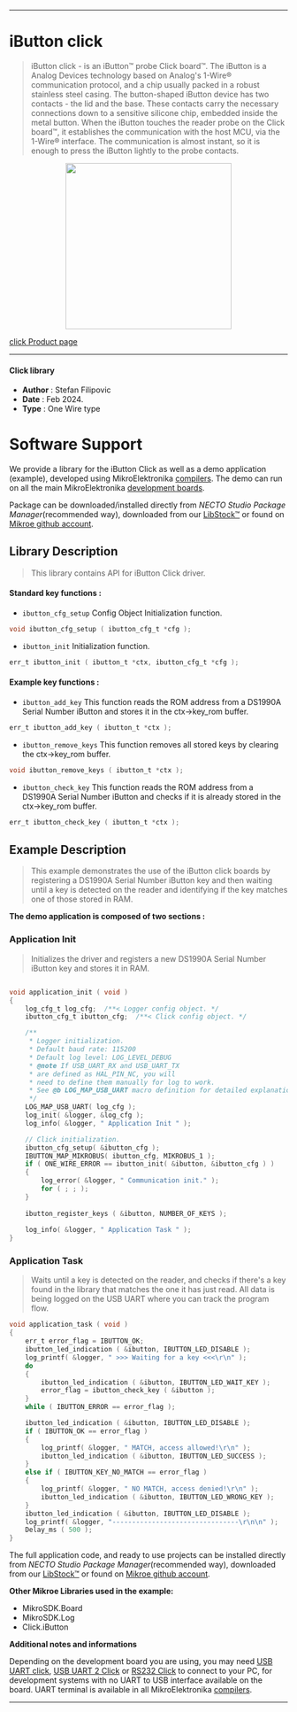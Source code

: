 
---
# iButton click

> iButton click - is an iButton™ probe Click board™. The iButton is a Analog Devices technology based on Analog's 1-Wire® communication protocol, and a chip usually packed in a robust stainless steel casing. The button-shaped iButton device has two contacts - the lid and the base. These contacts carry the necessary connections down to a sensitive silicone chip, embedded inside the metal button. When the iButton touches the reader probe on the Click board™, it establishes the communication with the host MCU, via the 1-Wire® interface. The communication is almost instant, so it is enough to press the iButton lightly to the probe contacts.

<p align="center">
  <img src="https://download.mikroe.com/images/click_for_ide/ibutton_click.png" height=300px>
</p>

[click Product page](https://www.mikroe.com/ibutton-click)

---


#### Click library

- **Author**        : Stefan Filipovic
- **Date**          : Feb 2024.
- **Type**          : One Wire type


# Software Support

We provide a library for the iButton Click
as well as a demo application (example), developed using MikroElektronika
[compilers](https://www.mikroe.com/necto-studio).
The demo can run on all the main MikroElektronika [development boards](https://www.mikroe.com/development-boards).

Package can be downloaded/installed directly from *NECTO Studio Package Manager*(recommended way), downloaded from our [LibStock&trade;](https://libstock.mikroe.com) or found on [Mikroe github account](https://github.com/MikroElektronika/mikrosdk_click_v2/tree/master/clicks).

## Library Description

> This library contains API for iButton Click driver.

#### Standard key functions :

- `ibutton_cfg_setup` Config Object Initialization function.
```c
void ibutton_cfg_setup ( ibutton_cfg_t *cfg );
```

- `ibutton_init` Initialization function.
```c
err_t ibutton_init ( ibutton_t *ctx, ibutton_cfg_t *cfg );
```

#### Example key functions :

- `ibutton_add_key` This function reads the ROM address from a DS1990A Serial Number iButton and stores it in the ctx->key_rom buffer.
```c
err_t ibutton_add_key ( ibutton_t *ctx );
```

- `ibutton_remove_keys` This function removes all stored keys by clearing the ctx->key_rom buffer.
```c
void ibutton_remove_keys ( ibutton_t *ctx );
```

- `ibutton_check_key` This function reads the ROM address from a DS1990A Serial Number iButton and checks if it is already stored in the ctx->key_rom buffer.
```c
err_t ibutton_check_key ( ibutton_t *ctx );
```

## Example Description

> This example demonstrates the use of the iButton click boards by registering a DS1990A Serial Number iButton
key and then waiting until a key is detected on the reader and identifying if the key matches one of those stored in RAM.

**The demo application is composed of two sections :**

### Application Init

> Initializes the driver and registers a new DS1990A Serial Number iButton key and stores it in RAM.

```c

void application_init ( void )
{
    log_cfg_t log_cfg;  /**< Logger config object. */
    ibutton_cfg_t ibutton_cfg;  /**< Click config object. */

    /** 
     * Logger initialization.
     * Default baud rate: 115200
     * Default log level: LOG_LEVEL_DEBUG
     * @note If USB_UART_RX and USB_UART_TX 
     * are defined as HAL_PIN_NC, you will 
     * need to define them manually for log to work. 
     * See @b LOG_MAP_USB_UART macro definition for detailed explanation.
     */
    LOG_MAP_USB_UART( log_cfg );
    log_init( &logger, &log_cfg );
    log_info( &logger, " Application Init " );

    // Click initialization.
    ibutton_cfg_setup( &ibutton_cfg );
    IBUTTON_MAP_MIKROBUS( ibutton_cfg, MIKROBUS_1 );
    if ( ONE_WIRE_ERROR == ibutton_init( &ibutton, &ibutton_cfg ) ) 
    {
        log_error( &logger, " Communication init." );
        for ( ; ; );
    }
    
    ibutton_register_keys ( &ibutton, NUMBER_OF_KEYS );
    
    log_info( &logger, " Application Task " );
}

```

### Application Task

> Waits until a key is detected on the reader, and checks if there's a key found in the library that matches the one it has just read.
All data is being logged on the USB UART where you can track the program flow.

```c
void application_task ( void )
{
    err_t error_flag = IBUTTON_OK;
    ibutton_led_indication ( &ibutton, IBUTTON_LED_DISABLE );
    log_printf( &logger, " >>> Waiting for a key <<<\r\n" );
    do
    {
        ibutton_led_indication ( &ibutton, IBUTTON_LED_WAIT_KEY );
        error_flag = ibutton_check_key ( &ibutton );
    }
    while ( IBUTTON_ERROR == error_flag );

    ibutton_led_indication ( &ibutton, IBUTTON_LED_DISABLE );
    if ( IBUTTON_OK == error_flag )
    {
        log_printf( &logger, " MATCH, access allowed!\r\n" );
        ibutton_led_indication ( &ibutton, IBUTTON_LED_SUCCESS );
    }
    else if ( IBUTTON_KEY_NO_MATCH == error_flag )
    {
        log_printf( &logger, " NO MATCH, access denied!\r\n" );
        ibutton_led_indication ( &ibutton, IBUTTON_LED_WRONG_KEY );
    }
    ibutton_led_indication ( &ibutton, IBUTTON_LED_DISABLE );
    log_printf( &logger, "--------------------------------\r\n\n" );
    Delay_ms ( 500 );
}
```

The full application code, and ready to use projects can be installed directly from *NECTO Studio Package Manager*(recommended way), downloaded from our [LibStock&trade;](https://libstock.mikroe.com) or found on [Mikroe github account](https://github.com/MikroElektronika/mikrosdk_click_v2/tree/master/clicks).

**Other Mikroe Libraries used in the example:**

- MikroSDK.Board
- MikroSDK.Log
- Click.iButton

**Additional notes and informations**

Depending on the development board you are using, you may need
[USB UART click](https://www.mikroe.com/usb-uart-click),
[USB UART 2 Click](https://www.mikroe.com/usb-uart-2-click) or
[RS232 Click](https://www.mikroe.com/rs232-click) to connect to your PC, for
development systems with no UART to USB interface available on the board. UART
terminal is available in all MikroElektronika
[compilers](https://shop.mikroe.com/compilers).

---
